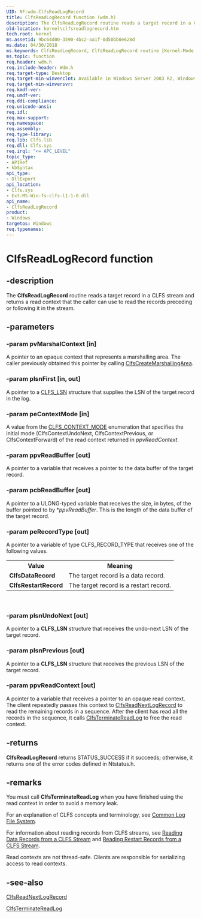 ```yaml
---
UID: NF:wdm.ClfsReadLogRecord
title: ClfsReadLogRecord function (wdm.h)
description: The ClfsReadLogRecord routine reads a target record in a CLFS stream and returns a read context that the caller can use to read the records preceding or following it in the stream.
old-location: kernel\clfsreadlogrecord.htm
tech.root: kernel
ms.assetid: 9bc64d00-3590-4bc2-aa1f-0d50bb0e628d
ms.date: 04/30/2018
ms.keywords: ClfsReadLogRecord, ClfsReadLogRecord routine [Kernel-Mode Driver Architecture], Clfs_e829153c-541e-463a-9ff3-85200929e3d2.xml, kernel.clfsreadlogrecord, wdm/ClfsReadLogRecord
ms.topic: function
req.header: wdm.h
req.include-header: Wdm.h
req.target-type: Desktop
req.target-min-winverclnt: Available in Windows Server 2003 R2, Windows Vista, and later versions of Windows.
req.target-min-winversvr: 
req.kmdf-ver: 
req.umdf-ver: 
req.ddi-compliance: 
req.unicode-ansi: 
req.idl: 
req.max-support: 
req.namespace: 
req.assembly: 
req.type-library: 
req.lib: Clfs.lib
req.dll: Clfs.sys
req.irql: "<= APC_LEVEL"
topic_type:
- APIRef
- kbSyntax
api_type:
- DllExport
api_location:
- Clfs.sys
- Ext-MS-Win-fs-clfs-l1-1-0.dll
api_name:
- ClfsReadLogRecord
product:
- Windows
targetos: Windows
req.typenames: 
---
```


# ClfsReadLogRecord function


## -description


The <b>ClfsReadLogRecord</b> routine reads a target record in a CLFS stream and returns a read context that the caller can use to read the records preceding or following it in the stream.


## -parameters




### -param pvMarshalContext [in]

A pointer to an opaque context that represents a marshalling area. The caller previously obtained this pointer by calling <a href="https://docs.microsoft.com/windows-hardware/drivers/ddi/content/wdm/nf-wdm-clfscreatemarshallingarea">ClfsCreateMarshallingArea</a>.


### -param plsnFirst [in, out]

A pointer to a <a href="https://docs.microsoft.com/windows-hardware/drivers/ddi/content/wdm/ns-wdm-_cls_lsn">CLFS_LSN</a> structure that supplies the LSN of the target record in the log.


### -param peContextMode [in]

A value from the <a href="https://docs.microsoft.com/windows-hardware/drivers/ddi/content/wdm/ne-wdm-_clfs_context_mode">CLFS_CONTEXT_MODE</a> enumeration that specifies the initial mode (ClfsContextUndoNext, ClfsContextPrevious, or ClfsContextForward) of the read context returned in <i>ppvReadContext</i>.


### -param ppvReadBuffer [out]

A pointer to a variable that receives a pointer to the data buffer of the target record.


### -param pcbReadBuffer [out]

A pointer to a ULONG-typed variable that receives the size, in bytes, of the buffer pointed to by *<i>ppvReadBuffer</i>. This is the length of the data buffer of the target record.


### -param peRecordType [out]

A pointer to a variable of type CLFS_RECORD_TYPE that receives one of the following values.

<table>
<tr>
<th>Value</th>
<th>Meaning</th>
</tr>
<tr>
<td>
<b>ClfsDataRecord</b>

</td>
<td>
The target record is a data record.

</td>
</tr>
<tr>
<td>
<b>ClfsRestartRecord</b>

</td>
<td>
The target record is a restart record.

</td>
</tr>
</table>
 


### -param plsnUndoNext [out]

A pointer to a <b>CLFS_LSN</b> structure that receives the undo-next LSN of the target record.


### -param plsnPrevious [out]

A pointer to a <b>CLFS_LSN</b> structure that receives the previous LSN of the target record.


### -param ppvReadContext [out]

A pointer to a variable that receives a pointer to an opaque read context. The client repeatedly passes this context to  <a href="https://docs.microsoft.com/windows-hardware/drivers/ddi/content/wdm/nf-wdm-clfsreadnextlogrecord">ClfsReadNextLogRecord</a> to read the remaining records in a sequence. After the client has read all the records in the sequence, it calls <a href="https://docs.microsoft.com/windows-hardware/drivers/ddi/content/wdm/nf-wdm-clfsterminatereadlog">ClfsTerminateReadLog</a> to free the read context.


## -returns



<b>ClfsReadLogRecord</b> returns STATUS_SUCCESS if it succeeds; otherwise, it returns one of the error codes defined in Ntstatus.h.




## -remarks



You must call <b>ClfsTerminateReadLog</b> when you have finished using the read context in order to avoid a memory leak.

For an explanation of CLFS concepts and terminology, see <a href="https://docs.microsoft.com/windows-hardware/drivers/kernel/using-common-log-file-system">Common Log File System</a>.

For information about reading records from CLFS streams, see <a href="https://docs.microsoft.com/windows-hardware/drivers/kernel/reading-data-records-from-a-clfs-stream">Reading Data Records from a CLFS Stream</a> and <a href="https://docs.microsoft.com/windows-hardware/drivers/kernel/reading-restart-records-from-a-clfs-stream">Reading Restart Records from a CLFS Stream</a>.

Read contexts are not thread-safe. Clients are responsible for serializing access to read contexts. 




## -see-also




<a href="https://docs.microsoft.com/windows-hardware/drivers/ddi/content/wdm/nf-wdm-clfsreadnextlogrecord">ClfsReadNextLogRecord</a>



<a href="https://docs.microsoft.com/windows-hardware/drivers/ddi/content/wdm/nf-wdm-clfsterminatereadlog">ClfsTerminateReadLog</a>
 

 

